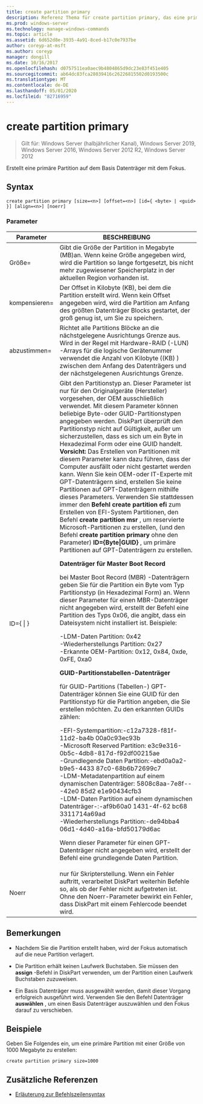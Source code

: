 ```yaml
---
title: create partition primary
description: Referenz Thema für create partition primary, das eine primäre Partition auf dem Basis Datenträger mit dem Fokus erstellt.
ms.prod: windows-server
ms.technology: manage-windows-commands
ms.topic: article
ms.assetid: 6d652d8e-3935-4a91-8ced-b17c0e7937be
author: coreyp-at-msft
ms.author: coreyp
manager: dongill
ms.date: 10/16/2017
ms.openlocfilehash: d0757511ea0aec9b4804865d9dc23e83f451e405
ms.sourcegitcommit: ab64dc83fca28039416c26226815502d0193500c
ms.translationtype: MT
ms.contentlocale: de-DE
ms.lasthandoff: 05/01/2020
ms.locfileid: "82716959"
---
```

# <a name="create-partition-primary"></a>create partition primary

> Gilt für: Windows Server (halbjährlicher Kanal), Windows Server 2019, Windows Server 2016, Windows Server 2012 R2, Windows Server 2012

Erstellt eine primäre Partition auf dem Basis Datenträger mit dem Fokus.  
  
## <a name="syntax"></a>Syntax  
  
```  
create partition primary [size=<n>] [offset=<n>] [id={ <byte> | <guid> }] [align=<n>] [noerr]  
```  
  
### <a name="parameters"></a>Parameter  
  
|          Parameter           |                                                                                                                                                                                                                                                                                                                                                                                                                                                                                                                                                                                                                                                                                                                                                                                                                                                                                                                                                                                                                                                                                           BESCHREIBUNG                                                                                                                                                                                                                                                                                                                                                                                                                                                                                                                                                                                                                                                                                                                                                                                                                                                                                                                                                                                                                                                                                           |
|------------------------------|-------------------------------------------------------------------------------------------------------------------------------------------------------------------------------------------------------------------------------------------------------------------------------------------------------------------------------------------------------------------------------------------------------------------------------------------------------------------------------------------------------------------------------------------------------------------------------------------------------------------------------------------------------------------------------------------------------------------------------------------------------------------------------------------------------------------------------------------------------------------------------------------------------------------------------------------------------------------------------------------------------------------------------------------------------------------------------------------------------------------------------------------------------------------------------------------------------------------------------------------------------------------------------------------------------------------------------------------------------------------------------------------------------------------------------------------------------------------------------------------------------------------------------------------------------------------------------------------------------------------------------------------------------------------------------------------------------------------------------------------------------------------------------------------------------------------------------------------------------------------------------------------------------------------------------------------------------------------------------------------------------------------------------------------------------------------------------------------------------------------------------------------------------------------------------------------------|
|          Größe\=<n>           |                                                                                                                                                                                                                                                                                                                                                                                                                                                                                                                                                                                                                                                                                                                                                                                                                                                                                                                                                                                                              Gibt die Größe der Partition in Megabyte \(MB\)an. Wenn keine Größe angegeben wird, wird die Partition so lange fortgesetzt, bis nicht mehr zugewiesener Speicherplatz in der aktuellen Region vorhanden ist.                                                                                                                                                                                                                                                                                                                                                                                                                                                                                                                                                                                                                                                                                                                                                                                                                                                                                                                                                                                                              |
|         kompensieren\=<n>          |                                                                                                                                                                                                                                                                                                                                                                                                                                                                                                                                                                                                                                                                                                                                                                                                                                                                                                                                                                                                 Der Offset in Kilobyte \(KB\), bei dem die Partition erstellt wird. Wenn kein Offset angegeben wird, wird die Partition am Anfang des größten Datenträger Blocks gestartet, der groß genug ist, um Sie zu speichern.                                                                                                                                                                                                                                                                                                                                                                                                                                                                                                                                                                                                                                                                                                                                                                                                                                                                                                                                                                                                 |
|          abzustimmen\=<n>          |                                                                                                                                                                                                                                                                                                                                                                                                                                                                                                                                                                                                                                                                                                                                                                                                                                                                                                                                                              Richtet alle Partitions Blöcke an die nächstgelegene Ausrichtungs Grenze aus. Wird in der Regel mit Hardware-RAID \(-LUN\) -Arrays für die logische Gerätenummer verwendet <n>die Anzahl von Kilobyte \((KB\) ) zwischen dem Anfang des Datenträgers und der nächstgelegenen Ausrichtungs Grenze.                                                                                                                                                                                                                                                                                                                                                                                                                                                                                                                                                                                                                                                                                                                                                                                                                                                                                                                                                               |
| ID\={ <byte> &#124; <guid> } | Gibt den Partitionstyp an. Dieser Parameter ist nur für den Originalgeräte \(Hersteller\) vorgesehen, der OEM ausschließlich verwendet. Mit diesem Parameter können beliebige Byte-oder GUID-Partitionstypen angegeben werden. DiskPart überprüft den Partitionstyp nicht auf Gültigkeit, außer um sicherzustellen, dass es sich um ein Byte in Hexadezimal Form oder eine GUID handelt. **Vorsicht:** Das Erstellen von Partitionen mit diesem Parameter kann dazu führen, dass der Computer ausfällt oder nicht gestartet werden kann. Wenn Sie kein OEM-oder IT-Experte mit GPT-Datenträgern sind, erstellen Sie keine Partitionen auf GPT-Datenträgern mithilfe dieses Parameters. Verwenden Sie stattdessen immer den **Befehl create partition efi** zum Erstellen von EFI-System Partitionen, den Befehl **create partition msr** , um reservierte Microsoft-Partitionen zu erstellen, \(und den Befehl **create partition primary** ohne den Parameter\) **ID\={Byte&#124;GUID}** , um primäre Partitionen auf GPT-Datenträgern zu erstellen.<p>**Datenträger für Master Boot Record**<p>bei Master Boot Record \(MBR\) -Datenträgern geben Sie für die Partition ein Byte vom Typ Partitionstyp (in Hexadezimal Form) an. Wenn dieser Parameter für einen MBR-Datenträger nicht angegeben wird, erstellt der Befehl eine Partition des Typs 0x06, die angibt, dass ein Dateisystem nicht installiert ist. Beispiele:<p>-LDM-Daten Partition: 0x42<br />-Wiederherstellungs Partition: 0x27<br />-Erkannte OEM-Partition: 0x12, 0x84, 0xde, 0xFE, 0xa0<p>**GUID-Partitionstabellen-Datenträger**<p>für GUID-Partitions \(Tabellen-\) GPT-Datenträger können Sie eine GUID für den Partitionstyp für die Partition angeben, die Sie erstellen möchten. Zu den erkannten GUIDs zählen:<p>-EFI-Systempartition:\-c12a7328\-f81f\-11d2\-ba4b 00a0c93ec93b<br />-Microsoft Reserved Partition: e3c9e316\-0b5c\-4db8\-817d\-f92df00215ae<br />-Grundlegende Daten Partition:\-ebd0a0a2\-b9e5\-4433 87c0\-68b6b72699c7<br />-LDM-Metadatenpartition auf einem dynamischen Datenträger: 5808c8aa\-7e8f\-\-\-42e0 85d2 e1e90434cfb3<br />-LDM-Daten Partition auf einem dynamischen Datenträger\-:\-af9b60a0 1431\-4f\-62 bc68 3311714a69ad<br />-Wiederherstellungs Partition:\-de94bba4 06d1\-4d40\-a16a\-bfd50179d6ac<p>Wenn dieser Parameter für einen GPT-Datenträger nicht angegeben wird, erstellt der Befehl eine grundlegende Daten Partition. |
|            Noerr             |                                                                                                                                                                                                                                                                                                                                                                                                                                                                                                                                                                                                                                                                                                                                                                                                                                                                                                                                                                                            nur für Skripterstellung. Wenn ein Fehler auftritt, verarbeitet DiskPart weiterhin Befehle so, als ob der Fehler nicht aufgetreten ist. Ohne den Noerr-Parameter bewirkt ein Fehler, dass DiskPart mit einem Fehlercode beendet wird.                                                                                                                                                                                                                                                                                                                                                                                                                                                                                                                                                                                                                                                                                                                                                                                                                                                                                                                                                                                            |
  
## <a name="remarks"></a>Bemerkungen  
  
-   Nachdem Sie die Partition erstellt haben, wird der Fokus automatisch auf die neue Partition verlagert.  
  
-   Die Partition erhält keinen Laufwerk Buchstaben. Sie müssen den **assign** -Befehl in DiskPart verwenden, um der Partition einen Laufwerk Buchstaben zuzuweisen.  
  
-   Ein Basis Datenträger muss ausgewählt werden, damit dieser Vorgang erfolgreich ausgeführt wird. Verwenden Sie den Befehl Datenträger **auswählen** , um einen Basis Datenträger auszuwählen und den Fokus darauf zu verschieben.  
  
## <a name="examples"></a>Beispiele  
Geben Sie Folgendes ein, um eine primäre Partition mit einer Größe von 1000 Megabyte zu erstellen:  
  
```  
create partition primary size=1000  
```  
  
## <a name="additional-references"></a>Zusätzliche Referenzen  
- [Erläuterung zur Befehlszeilensyntax](command-line-syntax-key.md)  
  

  

